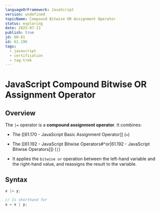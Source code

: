 ```yaml
---
languageOrFramework: JavaScript
version: undefined
topicName: Compound Bitwise OR Assignment Operator
status: exploring
date: 2025-07-13
publish: true
jd: 60-61
id: 61.196
tags:
  - javascript
  - certification
  - tag-trek
---
```

# JavaScript Compound Bitwise OR Assignment Operator

## Overview
The `|=` operator is a **compound assignment operator**. It combines:
- The [[61.170 - JavaScript Basic Assignment Operator]] (`=`)
- The [[61.192 - JavaScript Bitwise Operators#^or|61.192 - JavaScript Bitwise Operators]]) (`|`)

- It applies the `bitwise or` operation between the left-hand variable and the right-hand value, and reassigns the result to the variable.

## Syntax
```javascript
x |= y;

// Is shorthand for
x = x | y;
